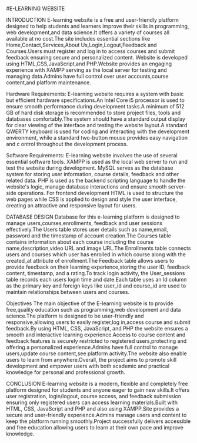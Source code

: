 #E-LEARNING WEBSITE

INTRODUCTION
E-learning website is a free and user-friendly platform designed to help students and learners improve their skills in programming, web development,and data science.It offers a variety of 
courses all available at no cost.The site includes essential sections like Home,Contact,Services,About Us,Login,Logout,Feedback and Courses.Users must register and log in to access courses 
and submit feedback ensuring secure and personalized content. Website is developed using HTML,CSS,JavaScript,and PHP.Website provides an engaging experience with XAMPP serving as the local 
server for testing and managing data.Admins have full control over user accounts,course content,and platform maintenance.

Hardware Requirements:
E-learning website requires a system with basic but efficient hardware specifications.An Intel Core i5 processor is used to ensure smooth performance during development tasks.A minimum of
512 GB of hard disk storage is recommended to store project files, tools and databases comfortably.The system should have a standard output display for clear viewing of the interface and 
testing the website layout.A standard QWERTY keyboard is used for coding and interacting with the development environment, while a standard two-button mouse provides easy navigation and c
ontrol throughout the development process.

Software Requirements:
E-learning website involves the use of several essential software tools. XAMPP is used as the local web server to run and test the website during development. MySQL serves as the database
system for storing user information, course details, feedback and other related data. PHP is used as the backend scripting language to handle the website's logic, manage database 
interactions and ensure smooth server-side operations. For frontend development HTML is used to structure the web pages while CSS is applied to design and style the user interface, 
creating an attractive and responsive layout for users.

DATABASE DESIGN
Database for this e-learning platform is designed to manage users,courses,enrollments, feedback and user sessions effectively.The Users table stores user details such as name,email, 
password and the timestamp of account creation.The Courses table contains information about each course including the course name,description,video URL and image URL.The Enrollments 
table connects users and courses which user has enrolled in which course along with the created_at attribute of enrollment.The Feedback table allows users to provide feedback on their 
learning experience,storing the user ID, feedback content, timestamp, and a rating.To track login activity, the User_sessions table records each users login time and date.Each table uses 
an Id column as the primary key and foreign keys like user_id and course_id are used to maintain relationships between users and courses.


Objectives
The main objective of the E-learning website is to provide free,quality education such as programming,web development and data science.The platform is designed to be user-friendly 
and responsive,allowing users to easily register,log in,access course and submit feedback.By using HTML, CSS, JavaScript, and PHP the website ensures a smooth and interactive learning
experience.Access to course content and feedback features is securely restricted to registered users,protecting and offering a personalized experience.Admins have full control to manage 
users,update course content,see platform activity.The website also enable users to learn from anywhere.Overall, the project aims to promote skill development and empower users with both 
academic and practical knowledge for personal and professional growth.

CONCLUSION
E-learning website is a modern, flexible and completely free platform designed for students and anyone eager to gain new skills.It offers user registration, login/logout, course access, 
and feedback submission ensuring only registered users can access learning materials.Built with HTML, CSS, JavaScript and PHP and also using XAMPP.Site provides a secure and user-friendly
experience.Admins manage users and content to keep the platform running smoothly.Project successfully delivers accessible and free education allowing users to learn at their own pace and 
improve knowledge.


